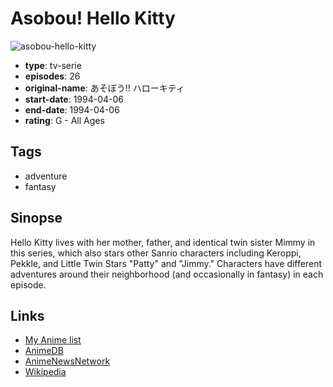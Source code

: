 # Asobou! Hello Kitty

![asobou-hello-kitty](https://cdn.myanimelist.net/images/anime/9/29204.jpg)

-   **type**: tv-serie
-   **episodes**: 26
-   **original-name**: あそぼう!! ハローキティ
-   **start-date**: 1994-04-06
-   **end-date**: 1994-04-06
-   **rating**: G - All Ages

## Tags

-   adventure
-   fantasy

## Sinopse

Hello Kitty lives with her mother, father, and identical twin sister Mimmy in this series, which also stars other Sanrio characters including Keroppi, Pekkle, and Little Twin Stars "Patty" and "Jimmy." Characters have different adventures around their neighborhood (and occasionally in fantasy) in each episode.

## Links

-   [My Anime list](https://myanimelist.net/anime/4025/Asobou_Hello_Kitty)
-   [AnimeDB](http://anidb.info/perl-bin/animedb.pl?show=anime&aid=2246)
-   [AnimeNewsNetwork](http://www.animenewsnetwork.com/encyclopedia/anime.php?id=4414)
-   [Wikipedia](http://ja.wikipedia.org/wiki/あそぼう!!_ハローキティ)
